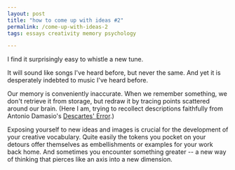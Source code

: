 ```yaml
---
layout: post
title: "how to come up with ideas #2"
permalink: /come-up-with-ideas-2
tags: essays creativity memory psychology

---
```


I find it surprisingly easy to whistle a new tune.
<!--more-->
It will sound like songs I've heard before, but never the same.
And yet it is desperately indebted to music I've heard before.

Our memory is conveniently inaccurate.
When we remember something, we don't retrieve it from storage, but redraw it by tracing points scattered around our brain.
(Here I am, trying to recollect descriptions faithfully from Antonio Damasio's [Descartes' Error](https://www.goodreads.com/book/show/103867.Descartes_Error?from_search=true&from_srp=true&qid=resxWaFOq4&rank=1).)

Exposing yourself to new ideas and images is crucial for the development of your creative vocabulary.
Quite easily the tokens you pocket on your detours offer themselves as embellishments or examples for your work back home.
And sometimes you encounter something greater -- a new way of thinking that pierces like an axis into a new dimension.